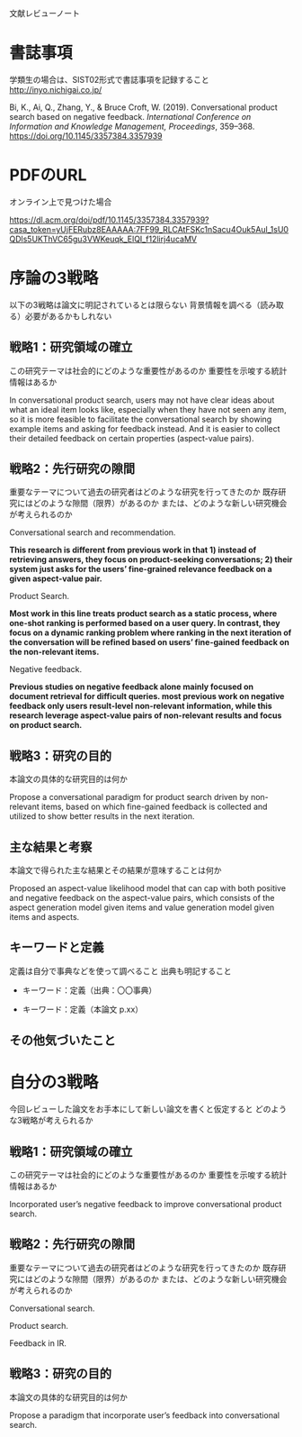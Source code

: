 文献レビューノート

書誌事項
========

学類生の場合は、SIST02形式で書誌事項を記録すること <http://inyo.nichigai.co.jp/>

Bi, K., Ai, Q., Zhang, Y., & Bruce Croft, W. (2019). Conversational product
search based on negative feedback. *International Conference on Information and
Knowledge Management, Proceedings*, 359–368.
https://doi.org/10.1145/3357384.3357939

PDFのURL
========

オンライン上で見つけた場合

<https://dl.acm.org/doi/pdf/10.1145/3357384.3357939?casa_token=yUjFERubz8EAAAAA:7FF99_RLCAtFSKc1nSacu4Ouk5Aul_1sU0QDls5UKThVC65gu3VWKeuqk_ElQI_f12lirj4ucaMV>

序論の3戦略
===========

以下の3戦略は論文に明記されているとは限らない
背景情報を調べる（読み取る）必要があるかもしれない

戦略1：研究領域の確立
---------------------

この研究テーマは社会的にどのような重要性があるのか
重要性を示唆する統計情報はあるか

In conversational product search, users may not have clear ideas about what an
ideal item looks like, especially when they have not seen any item, so it is
more feasible to facilitate the conversational search by showing example items
and asking for feedback instead. And it is easier to collect their detailed
feedback on certain properties (aspect-value pairs).

戦略2：先行研究の隙間
---------------------

重要なテーマについて過去の研究者はどのような研究を行ってきたのか
既存研究にはどのような隙間（限界）があるのか
または、どのような新しい研究機会が考えられるのか

Conversational search and recommendation.

**This research is different from previous work in that 1) instead of retrieving
answers, they focus on product-seeking conversations; 2) their system just asks
for the users’ fine-grained relevance feedback on a given aspect-value pair.**

Product Search.

**Most work in this line treats product search as a static process, where
one-shot ranking is performed based on a user query. In contrast, they focus on
a dynamic ranking problem where ranking in the next iteration of the
conversation will be refined based on users’ fine-gained feedback on the
non-relevant items.**

Negative feedback.

**Previous studies on negative feedback alone mainly focused on document
retrieval for difficult queries. most previous work on negative feedback only
users result-level non-relevant information, while this research leverage
aspect-value pairs of non-relevant results and focus on product search.**

戦略3：研究の目的
-----------------

本論文の具体的な研究目的は何か

Propose a conversational paradigm for product search driven by non-relevant
items, based on which fine-gained feedback is collected and utilized to show
better results in the next iteration.

主な結果と考察
--------------

本論文で得られた主な結果とその結果が意味することは何か

Proposed an aspect-value likelihood model that can cap with both positive and
negative feedback on the aspect-value pairs, which consists of the aspect
generation model given items and value generation model given items and aspects.

キーワードと定義
----------------

定義は自分で事典などを使って調べること 出典も明記すること

-   キーワード：定義（出典：〇〇事典）

-   キーワード：定義（本論文 p.xx）

その他気づいたこと
------------------

自分の3戦略
===========

今回レビューした論文をお手本にして新しい論文を書くと仮定すると
どのような3戦略が考えられるか

戦略1：研究領域の確立
---------------------

この研究テーマは社会的にどのような重要性があるのか
重要性を示唆する統計情報はあるか

Incorporated user’s negative feedback to improve conversational product search.

戦略2：先行研究の隙間
---------------------

重要なテーマについて過去の研究者はどのような研究を行ってきたのか
既存研究にはどのような隙間（限界）があるのか
または、どのような新しい研究機会が考えられるのか

Conversational search.

Product search.

Feedback in IR.

戦略3：研究の目的
-----------------

本論文の具体的な研究目的は何か

Propose a paradigm that incorporate user’s feedback into conversational search.
